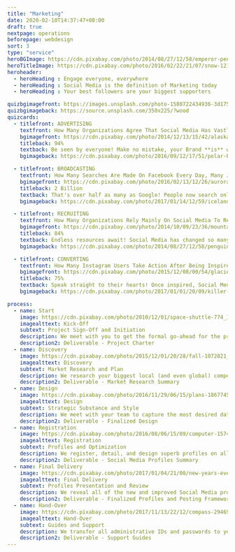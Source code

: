 ```yaml
---
title: "Marketing"
date: 2020-02-10T14:37:47+08:00
draft: true
nextpage: operations
beforepage: webdesign 
sort: 3
type: "service"
heroBGImage: https://cdn.pixabay.com/photo/2014/08/27/12/58/emperor-penguins-429127_1280.jpg
heroTitleImage: https://cdn.pixabay.com/photo/2016/02/22/21/07/snow-1216543_1280.jpg
heroheader:
  - heroHeading : Engage everyone, everywhere
  - heroHeading : Social Media is the definition of Marketing today
  - heroHeading : Your best followers are your biggest supporters

quizbgimagefront: https://images.unsplash.com/photo-1580722434936-3d175913fbdc?ixlib=rb-1.2.1&ixid=eyJhcHBfaWQiOjEyMDd9&auto=format&fit=crop&w=1951&q=80
quizbgimageback: https://source.unsplash.com/350x225/?wood
quizcards:
  - titlefront: ADVERTISING
    textfront: How Many Organizations Agree That Social Media Has Vastly Improved Their Brand's Popularity?
    bgimagefront: https://cdn.pixabay.com/photo/2014/12/13/15/42/alaska-566722_1280.jpg
    titleback: 94%
    textback: Be seen by everyone! Make no mistake, your Brand **is** what you offer. This is as true if you are seeking tourists as it is for volunteers and donors. Social Media lets you reach every type of audience - all ages, all genders, all locations.<br><br>As millenials, we understand Social Media like it is a part of ourselves. This enables us to create fantastic profiles for you on all the major platforms, Western AND Eastern, to make sure the entire world knows you and why they should invest their time, and potentially money, with you.
    bgimageback: https://cdn.pixabay.com/photo/2016/09/12/17/51/polar-bears-1665367_1280.jpg

  - titlefront: BROADCASTING
    textfront: How Many Searches Are Made On Facebook Every Day, Many Just For Destinations And Organizations?
    bgimagefront: https://cdn.pixabay.com/photo/2016/02/13/12/26/aurora-1197753_1280.jpg
    titleback: 2 Billion
    textback: That's over half as many as Google! People now search only on Social Media for everything from planning where to travel, to who to donate to, to who to volunteer with globally.<br><br>We show you when, where, and how to post to get the very best value for each post you make because it is fact that every single new well-made post you make across the Social Media platforms can translate to dozens of new visitors to your profile. This directly results in huge increases in both your visitors and revenue.
    bgimageback: https://cdn.pixabay.com/photo/2017/01/14/12/59/iceland-1979445_1280.jpg

  - titlefront: RECRUITING
    textfront: How Many Organizations Rely Mainly On Social Media To Recruit Volunteers and Staff?
    bgimagefront: https://cdn.pixabay.com/photo/2014/10/09/23/36/mountains-482689_1280.jpg
    titleback: 84%
    textback: Endless resources await! Social Media has changed so many of the rules that tourism and businesses are driven by, especially when it comes to finding the best and most passionate people to join your team as volunteers and staff.<br><br>We have both recruited volunteers over Social Media and have been recruited there ourselves. This has helped us understand extremely well the techniques, benefits, and common mistakes most recruiters make. We will provide you with step-by-step guides to recruit the very best resources.
    bgimageback: https://cdn.pixabay.com/photo/2014/08/27/12/58/penguins-429128_1280.jpg

  - titlefront: CONVERTING
    textfront: How Many Instagram Users Take Action After Being Inspired By A Single Excellent Post?
    bgimagefront: https://cdn.pixabay.com/photo/2015/12/08/00/54/glacier-1082163_1280.jpg
    titleback: 75%
    textback: Speak straight to their hearts! Once inspired, Social Media users will immediately either go to your website, engage you in conversation directly, search for more information, or recommend you and your post to their friends and family.<br><br>We understand the complex algorithms that the different Social Media platforms use to increase the visibility of the best posts. We show you how to use our techniques to make sure your post is seen by the most number of people and results in the highest conversion of readers to followers.
    bgimageback: https://cdn.pixabay.com/photo/2017/01/01/20/09/killer-whales-1945411_1280.jpg

process:
  - name: Start
    image: https://cdn.pixabay.com/photo/2010/12/01/space-shuttle-774_1280.jpg
    imagealttext: Kick-Off
    subtext: Project Sign-Off and Initiation
    description: We meet with you to get the formal go-ahead for the project. Then we meet with your team to review all of your current Social Media profiles and strategies. We establish what your goals are and should be, and then create a plan to get you to those goals from where you are right now.
    description2: Deliverable - Project Charter
  - name: Discovery
    image: https://cdn.pixabay.com/photo/2015/12/01/20/28/fall-1072821_1280.jpg
    imagealttext: Discovery
    subtext: Market Research and Plan
    description: We research your biggest local (and even global) competitors on Social Media and understand what designs, posts, and strategies are working for them that we can make work for you instead.
    description2: Deliverable - Market Research Summary
  - name: Design
    image: https://cdn.pixabay.com/photo/2016/11/29/06/15/plans-1867745_1280.jpg
    imagealttext: Design
    subtext: Strategic Substance and Style
    description: We meet with your team to capture the most desired data and designs to be included in the Social Media profiles. Once the initial designs are accepted, we begin creating visibility strategies, working closely with your team on content and design.
    description2: Deliverable - Finalized Design
  - name: Registration
    image: https://cdn.pixabay.com/photo/2016/08/06/15/09/computer-1574533_1280.jpg
    imagealttext: Registration
    subtext: Profiles and Optimization
    description: We register, detail, and design superb profiles on all major Western AND Eastern platforms where you currently have no profiles. For those platforms you are already on, we will optimize all of the content and design to align with the Design parameters.
    description2: Deliverable - Social Media Profiles Summary
  - name: Final Delivery
    image: https://cdn.pixabay.com/photo/2017/01/04/21/00/new-years-eve-1953253_1280.jpg
    imagealttext: Final Delivery
    subtext: Profiles Presentation and Review
    description: We reveal all of the new and improved Social Media profiles across all of the major platforms. We walk you through the frameworks we have created for you and your team to know what, when, and how to post for the best result. We integrate any changes you may wish to have and complete all remaining technical tasks.
    description2: Deliverable - Finalized Profiles and Posting Frameworks
  - name: Hand-Over
    image: https://cdn.pixabay.com/photo/2017/11/13/22/12/compass-2946959_1280.jpg
    imagealttext: Hand-Over
    subtext: Guides and Support
    description: We transfer all administrative IDs and passwords to you and provide excellent user guides to help your staff take over the administrative tasks of making sure the profiles stay online and current after we hand them over. That will not be the end though as we will provide you with ongoing support and strategic advice for any changes you may wish to make in your profiles in the future.
    description2: Deliverable - Support Guides
---
```

